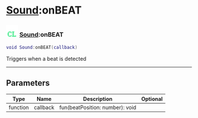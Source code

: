# [Sound](../sound/README.md):onBEAT

### <img src="../../.gitbook/assets/client.png" width="32" height="32" /> [Sound](../sound/README.md):onBEAT

```lua
void Sound:onBEAT(callback)
```

Triggers when a beat is detected<br>

-----------------
## Parameters

| Type   | Name | Description | Optional |
| ------ | ---- | ----------- | -------: |
| function | callback | fun(beatPosition: number): void |  |
